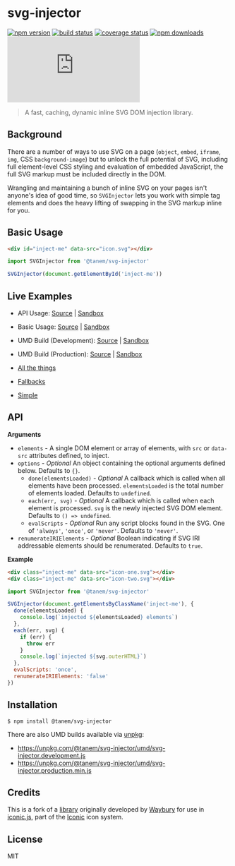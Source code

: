 # svg-injector

[![npm version](https://img.shields.io/npm/v/@tanem/svg-injector.svg?style=flat-square)](https://www.npmjs.com/package/@tanem/svg-injector)
[![build status](https://img.shields.io/travis/tanem/svg-injector/master.svg?style=flat-square)](https://travis-ci.org/tanem/svg-injector)
[![coverage status](https://img.shields.io/codecov/c/github/tanem/svg-injector.svg?style=flat-square)](https://codecov.io/gh/tanem/svg-injector)
[![npm downloads](https://img.shields.io/npm/dm/@tanem/svg-injector.svg?style=flat-square)](https://www.npmjs.com/package/@tanem/svg-injector)
[![gzip size](https://img.badgesize.io/https://unpkg.com/@tanem/svg-injector/umd/svg-injector.min.js?compression=gzip&label=gzip%20size&style=flat-square)](https://unpkg.com/@tanem/svg-injector/umd/)

> A fast, caching, dynamic inline SVG DOM injection library.

## Background

There are a number of ways to use SVG on a page (`object`, `embed`, `iframe`, `img`, CSS `background-image`) but to unlock the full potential of SVG, including full element-level CSS styling and evaluation of embedded JavaScript, the full SVG markup must be included directly in the DOM.

Wrangling and maintaining a bunch of inline SVG on your pages isn't anyone's idea of good time, so `SVGInjector` lets you work with simple tag elements and does the heavy lifting of swapping in the SVG markup inline for you.

## Basic Usage

```html
<div id="inject-me" data-src="icon.svg"></div>
```

```js
import SVGInjector from '@tanem/svg-injector'

SVGInjector(document.getElementById('inject-me'))
```

## Live Examples

- API Usage: [Source](https://github.com/tanem/svg-injector/tree/master/examples/api-usage) | [Sandbox](https://codesandbox.io/s/github/tanem/svg-injector/tree/master/examples/api-usage)
- Basic Usage: [Source](https://github.com/tanem/svg-injector/tree/master/examples/basic-usage) | [Sandbox](https://codesandbox.io/s/github/tanem/svg-injector/tree/master/examples/basic-usage)
- UMD Build (Development): [Source](https://github.com/tanem/svg-injector/tree/master/examples/umd-dev) | [Sandbox](https://codesandbox.io/s/github/tanem/svg-injector/tree/master/examples/umd-dev)
- UMD Build (Production): [Source](https://github.com/tanem/svg-injector/tree/master/examples/umd-prod) | [Sandbox](https://codesandbox.io/s/github/tanem/svg-injector/tree/master/examples/umd-prod)

- [All the things](https://codesandbox.io/s/lxnnro2k2z)
- [Fallbacks](https://codesandbox.io/s/0xlkw2nw3v)
- [Simple](https://codesandbox.io/s/py6oml23wx)

## API

**Arguments**

- `elements` - A single DOM element or array of elements, with `src` or `data-src` attributes defined, to inject.
- `options` - _Optional_ An object containing the optional arguments defined below. Defaults to `{}`.
  - `done(elementsLoaded)` - _Optional_ A callback which is called when all elements have been processed. `elementsLoaded` is the total number of elements loaded. Defaults to `undefined`.
  - `each(err, svg)` - _Optional_ A callback which is called when each element is processed. `svg` is the newly injected SVG DOM element. Defaults to `() => undefined`.
  - `evalScripts` - _Optional_ Run any script blocks found in the SVG. One of `'always'`, `'once'`, or `'never'`. Defaults to `'never'`.
- `renumerateIRIElements` - _Optional_ Boolean indicating if SVG IRI addressable elements should be renumerated. Defaults to `true`.

**Example**

```html
<div class="inject-me" data-src="icon-one.svg"></div>
<div class="inject-me" data-src="icon-two.svg"></div>
```

```js
import SVGInjector from '@tanem/svg-injector'

SVGInjector(document.getElementsByClassName('inject-me'), {
  done(elementsLoaded) {
    console.log(`injected ${elementsLoaded} elements`)
  },
  each(err, svg) {
    if (err) {
      throw err
    }
    console.log(`injected ${svg.outerHTML}`)
  },
  evalScripts: 'once',
  renumerateIRIElements: 'false'
})
```

## Installation

```
$ npm install @tanem/svg-injector
```

There are also UMD builds available via [unpkg](https://unpkg.com/):

- https://unpkg.com/@tanem/svg-injector/umd/svg-injector.development.js
- https://unpkg.com/@tanem/svg-injector/umd/svg-injector.production.min.js

## Credits

This is a fork of a [library](https://github.com/iconic/SVGInjector) originally developed by [Waybury](http://waybury.com/) for use in [iconic.js](https://useiconic.com/tools/iconic-js/), part of the [Iconic](https://useiconic.com/) icon system.

## License

MIT
